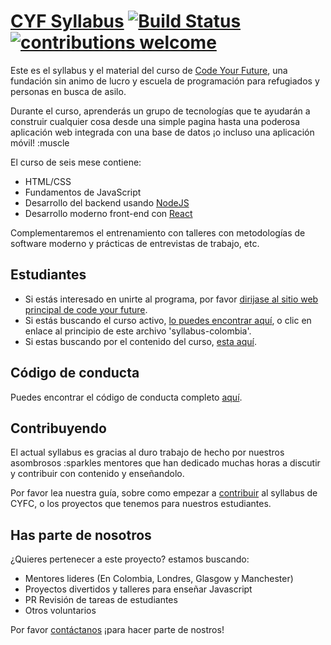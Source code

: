 # [CYF Syllabus](https://codeyourfuture.github.io/syllabus-master/) [![Build Status](https://travis-ci.org/CodeYourFuture/syllabus.svg?branch=master)](https://travis-ci.org/CodeYourFuture/syllabus) [![contributions welcome](https://img.shields.io/badge/contributions-welcome-brightgreen.svg?style=flat)](https://github.com/CodeYourFuture/syllabus/blob/master/CONTRIBUTING.md)

Este es el syllabus y el material del curso de
[Code Your Future](http://codeyourfuture.co/), una fundación sin animo de lucro y
escuela de programación para refugiados y personas en busca de asilo.

Durante el curso, aprenderás un grupo de tecnologías que te ayudarán a construir
cualquier cosa desde una simple pagina hasta una poderosa aplicación web integrada con una base de datos ¡o incluso una aplicación móvil! :muscle

El curso de seis mese contiene:

* HTML/CSS
* Fundamentos de JavaScript
* Desarrollo del backend usando [NodeJS](https://nodejs.org)
* Desarrollo moderno front-end con [React](https://facebook.github.io/react/)

Complementaremos el entrenamiento con talleres con metodologías de software moderno y prácticas de entrevistas de trabajo, etc.


## Estudiantes
* Si estás interesado en unirte al programa, por favor
[dirijase al sitio web principal de code your future](https://codeyourfuture.io/students).
* Si estás buscando el curso activo,
[lo puedes encontrar aquí](https://codeyourfuture.github.io/syllabus-master/),
o clic en enlace al principio de este archivo 'syllabus-colombia'.
* Si estas buscando por el contenido del curso, [esta aquí](/SUMMARY.md).

## Código de conducta
Puedes encontrar el código de conducta completo [aquí](conduct.md).

## Contribuyendo

El actual syllabus es gracias al duro trabajo de hecho por nuestros asombrosos :sparkles
mentores que han dedicado muchas horas a discutir y contribuir con contenido y enseñandolo.

Por favor lea nuestra guía, sobre como empezar a [contribuir](CONTRIBUTING.md) al syllabus de CYFC, o los proyectos que tenemos para nuestros estudiantes.

## Has parte de nosotros

¿Quieres pertenecer a este proyecto? estamos buscando:

* Mentores lideres (En Colombia, Londres, Glasgow y Manchester)
* Proyectos divertidos y talleres para enseñar Javascript
* PR Revisión de tareas de estudiantes
* Otros voluntarios

Por favor [contáctanos](https://codeyourfuture.io/apply/mentor) ¡para hacer parte de nostros!
